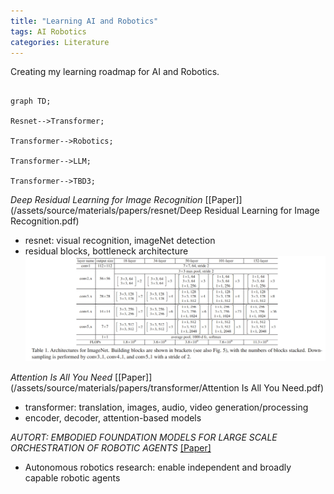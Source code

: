 ```yaml
---
title: "Learning AI and Robotics"
tags: AI Robotics
categories: Literature
---
```


Creating my learning roadmap for AI and Robotics. 

```mermaid

graph TD;

Resnet-->Transformer;

Transformer-->Robotics;

Transformer-->LLM;

Transformer-->TBD3;

```



_Deep Residual Learning for Image Recognition_ [[Paper]](/assets/source/materials/papers/resnet/Deep Residual Learning for Image Recognition.pdf)
 - resnet: visual recognition, imageNet detection
 - residual blocks, bottleneck architecture
![img](/assets/source/image/blog/resnet-arch.png)


_Attention Is All You Need_ [[Paper]](/assets/source/materials/papers/transformer/Attention Is All You Need.pdf)
 - transformer: translation, images, audio, video generation/processing
 - encoder, decoder, attention-based models



_AUTORT: EMBODIED FOUNDATION MODELS FOR LARGE SCALE ORCHESTRATION OF ROBOTIC AGENTS_ [[Paper]](/assets/source/materials/papers/robotics/reasoning/AutoRT.pdf)
 - Autonomous robotics research: enable independent and broadly capable robotic agents